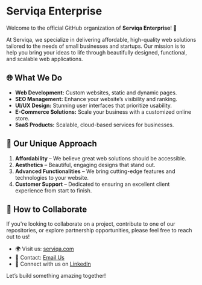 # Serviqa Enterprise

Welcome to the official GitHub organization of **Serviqa Enterprise**! 🚀

At Serviqa, we specialize in delivering affordable, high-quality web solutions tailored to the needs of small businesses and startups. Our mission is to help you bring your ideas to life through beautifully designed, functional, and scalable web applications.

## 🌐 What We Do

- **Web Development:** Custom websites, static and dynamic pages.
- **SEO Management:** Enhance your website’s visibility and ranking.
- **UI/UX Design:** Stunning user interfaces that prioritize usability.
- **E-Commerce Solutions:** Scale your business with a customized online store.
- **SaaS Products:** Scalable, cloud-based services for businesses.
  
## 🎯 Our Unique Approach

1. **Affordability** – We believe great web solutions should be accessible.
2. **Aesthetics** – Beautiful, engaging designs that stand out.
3. **Advanced Functionalities** – We bring cutting-edge features and technologies to your website.
4. **Customer Support** – Dedicated to ensuring an excellent client experience from start to finish.

## 💼 How to Collaborate

If you're looking to collaborate on a project, contribute to one of our repositories, or explore partnership opportunities, please feel free to reach out to us!

- 🌍 Visit us: [serviqa.com](https://serviqa.com)
- 💬 Contact: [Email Us](mailto:info@serviqa.com)
- 🔗 Connect with us on [LinkedIn](https://www.linkedin.com/company/serviqa-enterprise)

Let’s build something amazing together!
